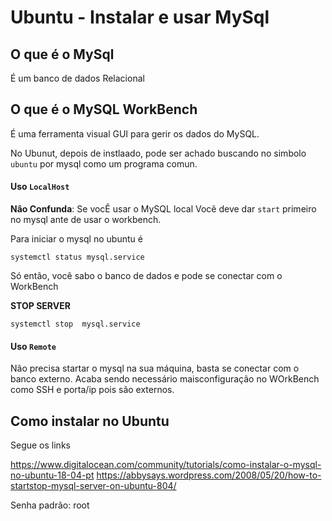 # Ubuntu - Instalar e usar MySql

## O que é o MySql

É um banco de dados Relacional

## O que é o MySQL WorkBench

É uma ferramenta visual GUI para gerir os dados do MySQL.

No Ubunut, depois de instlaado, pode ser achado buscando no simbolo `ubuntu` por mysql como um programa comun.

#### Uso `LocalHost`

**Nâo Confunda**: Se vocÊ usar o MySQL local Você deve dar `start` primeiro no mysql ante de usar o workbench. 

Para iniciar o mysql no ubuntu é 

````
systemctl status mysql.service
````

Só então, você sabo o banco de dados e pode se conectar com o WorkBench

**STOP SERVER**

````
systemctl stop  mysql.service
````

#### Uso `Remote`

Não precisa startar o mysql na sua máquina, basta se conectar com o banco externo. Acaba sendo necessário maisconfiguração no WOrkBench como SSH e porta/ip pois são externos.

## Como instalar no Ubuntu

Segue os links

https://www.digitalocean.com/community/tutorials/como-instalar-o-mysql-no-ubuntu-18-04-pt
https://abbysays.wordpress.com/2008/05/20/how-to-startstop-mysql-server-on-ubuntu-804/

Senha padrão: root